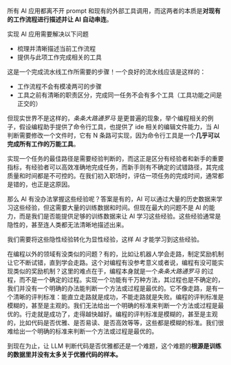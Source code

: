 所有 AI 应用都离不开 prompt 和现有的外部工具调用，而这两者的本质是**对现有的工作流程进行描述并让 AI 自动串连**。

实现 AI 应用需要解决以下问题

- 梳理并清晰描述当前工作流程
- 提供与此项工作完成相关的工具

这是一个完成流水线工作所需要的步骤！一个良好的流水线应该是这样的：

- 工作流程不会有模凌两可的步骤
- 工具之前有清晰的职责区分，完成同一任务不会有多个工具（工具功能之间是正交的）

但现实世界不是这样的，*条条大路通罗马* 是更普遍的现象，举个编程相关的例子，假设编程助手提供了命令行工具，也提供了 ide 相关的编辑文件能力，当 AI 判断需要修改一个文件时，它有 N 条路可实现，因为命令行工具是一个**几乎可以完成所有工作的万能工具**。

实现一个任务的最佳路径是需要经验判断的，而这正是区分有经验者和新手的重要指标，有经验者可以高效准确地完成任务，而新手则有不确定的试错路径，其完成质量和时间都是不可控的。在我们初入职场时，评估一项任务的完成时间，通常都是错的，也正是这原因。

那么 AI 有没办法掌握这些经验呢？答案是有的，AI 可以通过大量的历史数据来学习这些经验，但这需要大量的训练数据和时间。但现在最大的问题不是 AI 的能力，而是我们是否能提供足够的训练数据来让 AI 学习这些经验。这些经验通常是隐性的，甚至连人类都无法清晰地描述出来。

我们需要将这些隐性经验转化为显性经验，这样 AI 才能学习到这些经验。

在编程以外的领域有没类似的问题？有的，比如让机器人学会走路，制定奖励机制让它不断试错，直到学会走路。这个对编程有没参考意义或者说，编程有没可能实现类似的奖励机制？这里的难点在于，编程本身就是一个*条条大路通罗马* 的过程，而不是一个确定的过程。实现一个功能有千万种方法，其过程也是不确定的，我们并没有一个明确的办法能判断一个方法或过程是最优的。它不像走路，是有一个清晰的评判标准：能直立走路就是成功，不能走路就是失败。编程的评判标准是模糊的，甚至是主观的。我们无法给出一个明确的标准来判断一个方法或过程是最优的。行走就是成功了，走得越快越好。编程的评判标准是模糊的，甚至是主观的，比如代码是否优雅、是否易读、是否高效等等，这些都是模糊的标准。我们很难给出一个明确的标准来判断一个方法或过程是最优的。

到现在为止，让 LLM 判断代码是否优雅都还是一个难题，这个难题的**根源是训练的数据里并没有太多关于优雅代码的样本。**


